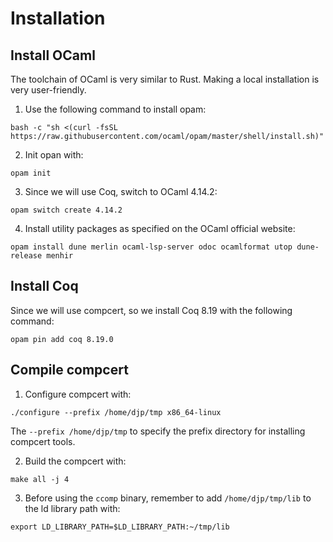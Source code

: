 # Installation

## Install OCaml
The toolchain of OCaml is very similar to Rust. Making a local installation is very user-friendly. 

1. Use the following command to install opam:  
```shell
bash -c "sh <(curl -fsSL https://raw.githubusercontent.com/ocaml/opam/master/shell/install.sh)"
```

2. Init opan with:  
```shell
opam init
```

3. Since we will use Coq, switch to OCaml 4.14.2:  
```shell
opam switch create 4.14.2
```

4. Install utility packages as specified on the OCaml official website:  
```shell
opam install dune merlin ocaml-lsp-server odoc ocamlformat utop dune-release menhir
```

## Install Coq
Since we will use compcert, so we install Coq 8.19 with the following command:  
```shell
opam pin add coq 8.19.0
```

## Compile compcert

1. Configure compcert with:   
```shell
./configure --prefix /home/djp/tmp x86_64-linux
```  
The `--prefix /home/djp/tmp` to specify the prefix directory for installing compcert tools.

2. Build the compcert with:
```shell
make all -j 4
```

3. Before using the `ccomp` binary, remember to add `/home/djp/tmp/lib` to the ld library path with:  
```shell
export LD_LIBRARY_PATH=$LD_LIBRARY_PATH:~/tmp/lib
```



